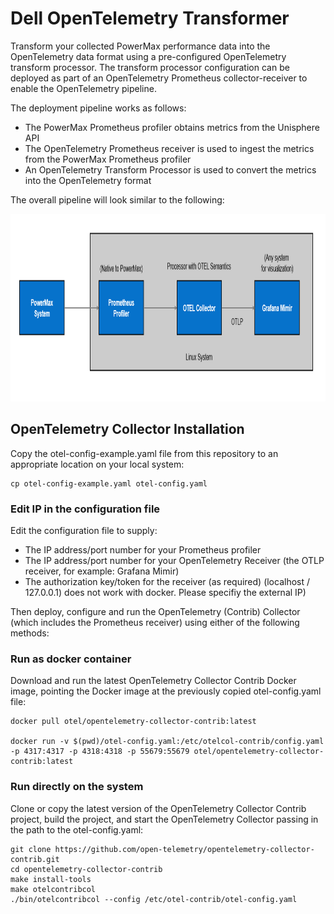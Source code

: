 # Dell OpenTelemetry Transformer

Transform your collected PowerMax performance data into the OpenTelemetry data format using a pre-configured OpenTelemetry transform processor. The transform processor configuration can be deployed as part of an OpenTelemetry Prometheus collector-receiver to enable the OpenTelemetry pipeline.

The deployment pipeline works as follows:
* The PowerMax Prometheus profiler obtains metrics from the Unisphere API
* The OpenTelemetry Prometheus receiver is used to ingest the metrics from the PowerMax Prometheus profiler
* An OpenTelemetry Transform Processor is used to convert the metrics into the OpenTelemetry format

The overall pipeline will look similar to the following:

<img src="PMax_OTEL_Pipeline.png" alt="PowerMax OpenTelemetry Pipeline" width="1000" height="300">


## OpenTelemetry Collector Installation

Copy the otel-config-example.yaml file from this repository to an appropriate location on your local system:
```
cp otel-config-example.yaml otel-config.yaml
```
### Edit IP in the configuration file
Edit the configuration file to supply:
* The IP address/port number for your Prometheus profiler
* The IP address/port number for your OpenTelemetry Receiver (the OTLP receiver, for example: Grafana Mimir)
* The authorization key/token for the receiver (as required)
(localhost / 127.0.0.1) does not work with docker. Please specifiy the external IP)

Then deploy, configure and run the OpenTelemetry (Contrib) Collector (which includes the Prometheus receiver) using either of the following methods:

### Run as docker container
Download and run the latest OpenTelemetry Collector Contrib Docker image, pointing the Docker image at the previously copied otel-config.yaml file:
```
docker pull otel/opentelemetry-collector-contrib:latest

docker run -v $(pwd)/otel-config.yaml:/etc/otelcol-contrib/config.yaml -p 4317:4317 -p 4318:4318 -p 55679:55679 otel/opentelemetry-collector-contrib:latest
```

### Run directly on the system
Clone or copy the latest version of the OpenTelemetry Collector Contrib project, build the project, and start the OpenTelemetry Collector passing in the path to the otel-config.yaml:

```
git clone https://github.com/open-telemetry/opentelemetry-collector-contrib.git
cd opentelemetry-collector-contrib
make install-tools
make otelcontribcol
./bin/otelcontribcol --config /etc/otel-contrib/otel-config.yaml
```

